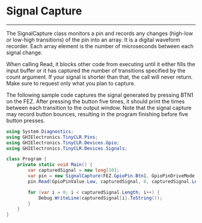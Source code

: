 # Signal Capture
---
The SignalCapture class monitors a pin and records any changes (high-low or low-high transitions) of the pin into an array. It is a digital waveform recorder. Each array element is the number of microseconds between each signal change.

When calling Read, it blocks other code from executing until it either fills the input buffer or it has captured the number of transitions specified by the count argument. If your signal is shorter than that, the call will never return. Make sure to request only what you plan to capture.

The following sample code captures the signal generated by pressing BTN1 on the FEZ. After pressing the button five times, it should print the times between each transition to the output window. Note that the signal capture may record button bounces, resulting in the program finishing before five button presses.

```csharp
using System.Diagnostics;
using GHIElectronics.TinyCLR.Pins;
using GHIElectronics.TinyCLR.Devices.Gpio;
using GHIElectronics.TinyCLR.Devices.Signals;

class Program {
    private static void Main() {
        var capturedSignal = new long[10];
        var pin = new SignalCapture(FEZ.GpioPin.Btn1, GpioPinDriveMode.InputPullUp);
        pin.Read(GpioPinValue.Low, capturedSignal, 0, capturedSignal.Length);

        for (var i = 0; i < capturedSignal.Length; i++) {
            Debug.WriteLine(capturedSignal[i].ToString());
        }
    }
}

```

